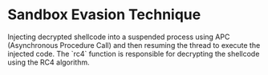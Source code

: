 <p align="center">
    <strong><h1>Sandbox Evasion Technique</h1></strong>
</p>
 
 <p align="left">
    Injecting decrypted shellcode into a suspended process using APC (Asynchronous Procedure Call) and then resuming the thread to execute the injected code. The `rc4` function is responsible for decrypting the shellcode using the RC4 algorithm.
</p>
